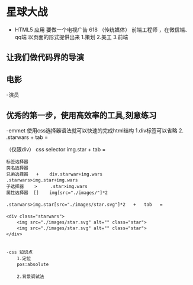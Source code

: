 # 星球大战

- HTML5 应用
    要做一个电视广告 618  （传统媒体）
        前端工程师  ，在微信端、qq端 以页面的形式提供出来
        1.策划
        2.美工
        3.前端
## 让我们做代码界的导演


## 电影

-演员


## 优秀的第一步，使用高效率的工具,刻意练习
  
   -emmet
   使用css选择器语法就可以快速的完成html结构
      1.div标签可以省略
      2.  .starwars + tab  =  <div class="starwars"></div>  （仅限div）   css selector
        img.star + tab  =<img src="" alt="" class="wars"> 
    
    标签选择器
    类名选择器
    兄弟选择器   +    div.starwar+img.wars            .starwars>img.star+img.wars
    子选择器    >     .star>img.wars
    属性选择器  []    img[src="./images/"]*2

    .starwars>img.star[src="./images/star.svg"]*2   +   tab   =
    
    <div class="starwars">
        <img src="./images/star.svg" alt="" class="star">
        <img src="./images/star.svg" alt="" class="star">
    </div>


    -css 知识点
        1.定位
        pos:absolute

        2.背景调试法

